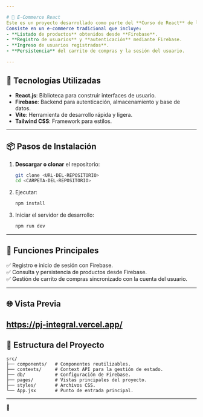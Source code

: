 ```yaml
---

# 🛒 E-Commerce React  
Este es un proyecto desarrollado como parte del **Curso de React** de la **UTN**.  
Consiste en un e-commerce tradicional que incluye:  
- **Listado de productos** obtenidos desde **Firebase**.  
- **Registro de usuarios** y **autenticación** mediante Firebase.  
- **Ingreso de usuarios registrados**.  
- **Persistencia** del carrito de compras y la sesión del usuario.  

---
```


## 🚀 Tecnologías Utilizadas  
- **React.js**: Biblioteca para construir interfaces de usuario.  
- **Firebase**: Backend para autenticación, almacenamiento y base de datos.  
- **Vite**: Herramienta de desarrollo rápida y ligera.  
- **Tailwind CSS**: Framework para estilos.  

---

## 📦 Pasos de Instalación  

1. **Descargar o clonar** el repositorio:  
   ```bash
   git clone <URL-DEL-REPOSITORIO>
   cd <CARPETA-DEL-REPOSITORIO>
   ```  

2. Ejecutar:  
   ```bash
   npm install
   ```  

3. Iniciar el servidor de desarrollo:  
   ```bash
   npm run dev
   ```  

---

## 🎯 Funciones Principales  
✅ Registro e inicio de sesión con Firebase.  
✅ Consulta y persistencia de productos desde Firebase.  
✅ Gestión de carrito de compras sincronizado con la cuenta del usuario.  

---

## 🌐 Vista Previa  
https://pj-integral.vercel.app/
---

## 📂 Estructura del Proyecto  
```plaintext
src/
├── components/   # Componentes reutilizables.
├── contexts/     # Context API para la gestión de estado.
├── db/           # Configuración de Firebase.
├── pages/        # Vistas principales del proyecto.
├── styles/       # Archivos CSS.
└── App.jsx       # Punto de entrada principal.
```  

---
🚀  
